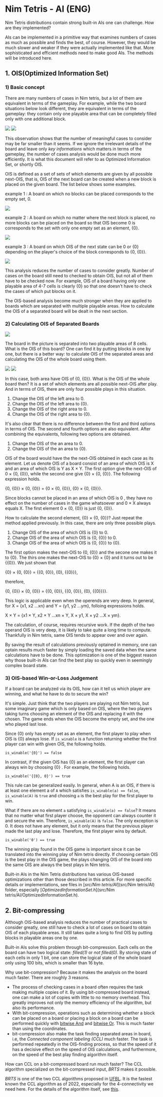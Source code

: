 # Nim Tetris - AI (ENG)

Nim Tetris distributions contain strong built-in AIs one can challenge. How are they implemented? 

AIs can be implemented in a primitive way that examines numbers of cases as much as possible and finds the best, of course. However, they would be much slower and weaker if they were actually implemented like that. More sophisticated and efficient methods need to make good AIs. The methods will be introduced here.





## 1. OIS(Optimized Information Set)

### 1) Basic concept

There are many numbers of cases in Nim tetris, but a lot of them are equivalent in terms of the gameplay. For example, while the two board situations below look different, they are equivalent in terms of the gameplay: they contain only one playable area that can be completely filled only with one additional block.

<p align="left"><img src="doc/AI/eq_1.png"> <img src="doc/AI/eq_2.png"></p>

This observation shows that the number of meaningful cases to consider may be far smaller than it seems. If we ignore the irrelevant details of the board and leave only *key informations* which matters in terms of the gameplay, the number of cases analysis would be done much more efficiently. It is what this document will refer to as Optimized Information Set, or shortly OIS.

OIS is defined as a set of sets of which elements are given by all possible next-OIS, that is, OIS of the next board can be created when a new block is placed on the given board. The list below shows some examples.

example 1 : A board on which no blocks can be placed corresponds to the empty set, 0.

<p align="left"><img src="doc\AI\0.png"></p>

example 2 : A board on which no matter where the next block is placed, no more blocks can be placed on the board so that OIS become 0 is corresponds to the set with only one empty set as an element, {0}.

<p align="left"><img src="doc\AI\1.png"></p>

example 3 : A board on which OIS of the next state can be 0 or {0}  depending on the player's choice of the block corresponds to {0, {0}}.

<p align="left"><img src="doc\AI\2.png"></p>

This analysis reduces the number of cases to consider greatly. Number of cases on the board still need to checked to obtain OIS, but not all of them have to be checked now. For example, OIS of a board having only one playable area of 4-7 cells is clearly {0} so that one doesn't have to check the cases of which put blocks on it.

The OIS-based analysis become much stronger when they are applied to boards which are separated with multiple playable areas. How to calculate the OIS of a separated board will be dealt in the next section.



### 2) Calculating OIS of Separated Boards

<p align="left"><img src="doc\AI\22.png"></p>

The board in the picture is separated into two playable areas of 8 cells. What is the OIS of this board? One can find it by putting blocks in one by one, but there is a better way: to calculate OIS of the separated areas and calculating the OIS of the whole board using them.

<p align="left"><img src="doc/AI/22l.png"> <img src="doc/AI/22r.png"></p>

In this case, both area have OIS of {0, {0}}. What is the OIS of the whole board then? It is a set of which elements are all possible next-OIS after play. And in terms of OIS, there are only four possible plays in this situation.

1.	Change the OIS of the left area to 0.
2.	Change the OIS of the left area to {0}.
3.	Change the OIS of the right area to 0.
4.	Change the OIS of the right area to {0}.

It's also clear that there is no difference between the first and third options in terms of OIS. The second and fourth options are also equivalent. After combining the equivalents, following two options are obtained.

1. Change the OIS of the an area to 0.
2. Change the OIS of the an area to {0}.

OIS of the board would have the the next-OIS obtained in each case as its element. Let us denote OIS of a board consist of an area of which OIS is X and an area of which OIS is Y as X × Y. The first option give the next-OIS of 0 × {0, {0}}, while the second one give {0} × {0, {0}}. The following expression holds.

   {0, {0}} × {0, {0}} = {0 × {0, {0}}, {0} × {0, {0}}}.

Since blocks cannot be placed in an area of which OIS is  0 , they have no effect on the number of cases in the game whatsoever and 0 × X always equals  X. The first element 0 × {0,  {0}} is just {0,  {0}}.

How to calculate the second element,  {0} × {0,  {0}}? Just repeat the method applied previously. In this case, there are only three possible plays.

1. Change OIS of the area of which OIS is {0} to 0.
2. Change OIS of the area of which OIS is {0, {0}} to 0.
3. Change OIS of the area of which OIS is {0, {0}} to {0}.

The first option makes the next-OIS to {0, {0}} and the secone one makes it to {0}. The thirs one makes the next-OIS to {0} × {0} and it turns out to be {{0}}. We just shown that

   {0} × {0, {0}} = {{0, {0}}, {0}, {{0}}}, 

therefore,

   {0, {0}} × {0, {0}} = {{0, {0}}, {{0, {0}}, {0}, {{0}}}}. 

This logic is applicable even when the operends are very deep. In general, for X = {x1, x2 ...xn} and Y = {y1, y2 ...ym}, folloing expressions holds.

   X × Y =  {x1 × Y, x2 × Y ...xn × Y, X × y1, X × y2 ...X × ym}. 

The calculation, of course, requires recursive work. If the depth of the two operand OIS is very deep, it is likely to take quite a long time to compute. Thankfully in Nim tetris, same OIS tends to appear over and over again.

By saving the result of calculations previously optained in memory, one can optain results much faster by simply loading the saved data when the same calculations have to be done. This optimization is one of the biggest reason why those built-in AIs can find the best play so quickly even in seemingly complex board state.



### 3) OIS-based Win-or-Loss Judgement

If a board can be analyzed via its OIS, how can it tell us which player are winning, and what he have to do to secure the win? 

It's simple. Just think that the two players are playing not Nim tetris, but some imaginary game which is only based on OIS, where the two players taking turns choosing an element of the OIS and replacing it with the chosen. The game ends when the OIS become the empty set, and the one who played last lose. 

Since  {0}  only has empty set as an element, the first player to play when OIS is {0} always lose. If `is_winable` is a function returning whether the first player can win with given OIS, the following holds.

```
is_winable('{0}') == false
```

In contrast, if the given OIS has  {0}  as an element, the first player can always win by choosing  {0} . For example, the following holds.

```
is_winable('{{0}, 0}') == true
```

This rule can be generalized easily. In general, when  A  is an OIS, if there is at least one element a of `A` which satisfies `is_winable(a) == false`, `is_winable(A)` is `true` and choosing `a` is the best play for the first player to win.

What if there are no element `a` satisfying `is_winable(a) == false`? It means that no matter what first player choose, the opponent can always counter it and secure the win. Therefore, `is_winable(A)` is `false`. The only exception is 0. It does not have any element, but it only means that the previous player made the last play and lose. Therefore, the first player wins by default.

```
is_winable('0') == true
```

The winning play found in the OIS game is important since it can be translated into the winning play of Nim tetris directly. If choosing certain OIS is the best play in the OIS game, the plays changing OIS of the board into the same OIS are always the best plays in Nim tetris.

Built-in AIs in the Nim Tetris distributions has various OIS-based optimizations other than those described in this article. For more specific details or implementations, see files in [*src/Nim tetris/AI*](src/Nim tetris/AI) folder, especially [*OptimizedInformationSet.h*](src/Nim tetris/AI/OptimizedInformationSet.h).





## 2. Bit-compressing

Although OIS-based analysis reduces the number of practical cases to consider greatly, one still have to check a lot of cases on board to obtain OIS of each playable areas. It still takes quite a long to find OIS by putting blocks in playable areas one by one.

Built-in AIs solve this problem through bit-compression. Each cells on the board can have two logical state: *filled(1)* or *not filled(0)*. By storing state of each cells in only 1 bit, one can store the logical state of the whole board only using 100 bits, which is smaller than 16 byte.

Why use bit-compression? Because it makes the analysis on the board much faster. There are roughly 3 reasons. 

- The process of checking cases in a board often requires the task making multiple copies of it. By using bit-compressed board instead, one can make a lot of copies with little to no memory overhead. This greatly improves not only the memory efficiency of the algorithm, but also its performance.
- With bit-compression, operations such as determining whether a block can be placed on a board or placing a block on a board can be performed quickly with [bitwise And](https://en.wikipedia.org/wiki/Bitwise_operation#AND) and [bitwise Or](https://en.wikipedia.org/wiki/Bitwise_operation#OR). This is much faster than using the coordinates. 
- bit-compression also make the task finding separated areas in board, i.e, the *Connected component labeling (CCL)* much faster. The task is performed repeatedly in the OIS-finding process, so that the speed of it has a decisive effect on the speed of OIS calculations, and furthermore, on the speed of the best play finding algorithm itself.

How can CCL on a bit-compressed board run much faster? The CCL algorithm specialized on the bit-compressed input, *BRTS* makes it possible.  

*BRTS* is one of the two CCL algorithms proposed in [UFBL](https://github.com/attltb/UFBL). It is the fastest known the CCL algorithm as of 2022, especially for the 4-connectivity we need here. For the details of the algorithm itself, see [this](https://github.com/attltb/UFBL/blob/main/Labeling_BRTS.md).
